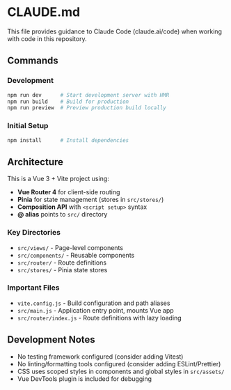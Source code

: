 # CLAUDE.md

This file provides guidance to Claude Code (claude.ai/code) when working with code in this repository.

## Commands

### Development
```bash
npm run dev      # Start development server with HMR
npm run build    # Build for production
npm run preview  # Preview production build locally
```

### Initial Setup
```bash
npm install      # Install dependencies
```

## Architecture

This is a Vue 3 + Vite project using:
- **Vue Router 4** for client-side routing
- **Pinia** for state management (stores in `src/stores/`)
- **Composition API** with `<script setup>` syntax
- **@ alias** points to `src/` directory

### Key Directories
- `src/views/` - Page-level components
- `src/components/` - Reusable components
- `src/router/` - Route definitions
- `src/stores/` - Pinia state stores

### Important Files
- `vite.config.js` - Build configuration and path aliases
- `src/main.js` - Application entry point, mounts Vue app
- `src/router/index.js` - Route definitions with lazy loading

## Development Notes

- No testing framework configured (consider adding Vitest)
- No linting/formatting tools configured (consider adding ESLint/Prettier)
- CSS uses scoped styles in components and global styles in `src/assets/`
- Vue DevTools plugin is included for debugging